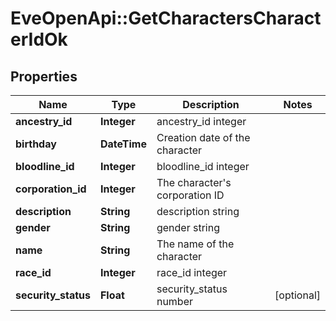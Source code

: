 # EveOpenApi::GetCharactersCharacterIdOk

## Properties
Name | Type | Description | Notes
------------ | ------------- | ------------- | -------------
**ancestry_id** | **Integer** | ancestry_id integer | 
**birthday** | **DateTime** | Creation date of the character | 
**bloodline_id** | **Integer** | bloodline_id integer | 
**corporation_id** | **Integer** | The character&#39;s corporation ID | 
**description** | **String** | description string | 
**gender** | **String** | gender string | 
**name** | **String** | The name of the character | 
**race_id** | **Integer** | race_id integer | 
**security_status** | **Float** | security_status number | [optional] 


